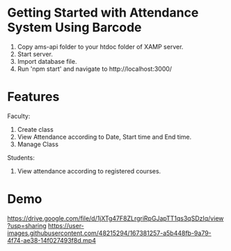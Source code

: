 # Getting Started with Attendance System Using Barcode
1. Copy ams-api folder to your htdoc folder of XAMP server.
2. Start server.
3. Import database file.
4. Run 'npm start' and navigate to  http://localhost:3000/


# Features
Faculty:
  1. Create class
  2. View Attendance according to Date, Start time and End time.
  3. Manage Class
  
Students:
  1. View attendance according to registered courses.

# Demo
https://drive.google.com/file/d/1jXTg47F8ZLrgriRpGJapTT1qs3qSDzIq/view?usp=sharing
https://user-images.githubusercontent.com/48215294/167381257-a5b448fb-9a79-4f74-ae38-14f027493f8d.mp4
